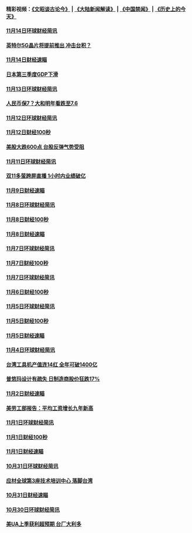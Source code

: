 #### 精彩视频：[《文昭谈古论今》](https://github.com/gfw-breaker/wenzhao/blob/master/README.md?t=11151831) | [《大陆新闻解读》](https://github.com/gfw-breaker/ntdtv-comedy/blob/master/README.md?t=11151831) | [《中国禁闻》](https://github.com/gfw-breaker/ntdtv-news/blob/master/README.md?t=11151831) | [《历史上的今天》](https://github.com/gfw-breaker/today-in-history/blob/master/README.md?t=11151831) 

#### [11月14日环球财经简讯](../pages/news208/a1399463.md?t=11151831) 

#### [英特尔5G晶片将提前推出 冲击台积？](../pages/news208/a1399449.md?t=11151831) 

#### [11月14日财经速瞄](../pages/news208/a1399351.md?t=11151831) 

#### [日本第三季度GDP下滑](../pages/news208/a1399321.md?t=11151831) 

#### [11月13日环球财经简讯](../pages/news208/a1399307.md?t=11151831) 

#### [人民币保7？大和明年看跌至7.6](../pages/news208/a1399186.md?t=11151831) 

#### [11月12日环球财经简讯](../pages/news208/a1399165.md?t=11151831) 

#### [11月12日财经100秒](../pages/news208/a1399159.md?t=11151831) 

#### [美股大跌600点 台股反弹气势受阻](../pages/news208/a1399118.md?t=11151831) 

#### [11月11日环球财经简讯](../pages/news208/a1399019.md?t=11151831) 

#### [双11多萤跨屏直播 1小时内业绩破亿](../pages/news208/a1399006.md?t=11151831) 

#### [11月9日财经速瞄](../pages/news208/a1398742.md?t=11151831) 

#### [11月8日环球财经简讯](../pages/news208/a1398716.md?t=11151831) 

#### [11月8日财经100秒](../pages/news208/a1398701.md?t=11151831) 

#### [11月8日财经速瞄](../pages/news208/a1398608.md?t=11151831) 

#### [11月7日环球财经简讯](../pages/news208/a1398563.md?t=11151831) 

#### [11月7日财经100秒](../pages/news208/a1398546.md?t=11151831) 

#### [11月7日环球财经简讯](../pages/news208/a1398431.md?t=11151831) 

#### [11月6日财经100秒](../pages/news208/a1398407.md?t=11151831) 

#### [11月5日环球财经简讯](../pages/news208/a1398262.md?t=11151831) 

#### [11月5日财经100秒](../pages/news208/a1398249.md?t=11151831) 

#### [11月5日财经速瞄](../pages/news208/a1398159.md?t=11151831) 

#### [11月4日环球财经简讯](../pages/news208/a1398126.md?t=11151831) 

#### [台湾工具机产值连14红 全年可破1400亿](../pages/news208/a1398100.md?t=11151831) 

#### [普悠玛设计有疏失 日制造商股价狂跌17%](../pages/news208/a1398015.md?t=11151831) 

#### [11月2日财经速瞄](../pages/news208/a1397864.md?t=11151831) 

#### [美劳工部报告：平均工资增长九年新高](../pages/news208/a1397816.md?t=11151831) 

#### [11月1日环球财经简讯](../pages/news208/a1397814.md?t=11151831) 

#### [11月1日财经100秒](../pages/news208/a1397785.md?t=11151831) 

#### [11月1日财经速瞄](../pages/news208/a1397712.md?t=11151831) 

#### [10月31日环球财经简讯](../pages/news208/a1397656.md?t=11151831) 

#### [应材全球第3座技术培训中心 落脚台湾](../pages/news208/a1397640.md?t=11151831) 

#### [10月31日财经速瞄](../pages/news208/a1397568.md?t=11151831) 

#### [10月30日环球财经简讯](../pages/news208/a1397518.md?t=11151831) 

#### [美UA上季获利超预期 台厂大利多](../pages/news208/a1397486.md?t=11151831) 

